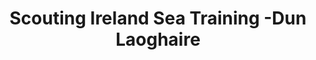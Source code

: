 ---
title: "Scouting Ireland Sea Training -Dun Laoghaire"
address: "Larch Hill, Co. Dublin, Dublin 16"
tel: "+353 (0)14 95 6300"
county: "Dublin"
category: "Sailing"
type: "Content"
lat: "53.25456237792969"
lng: "-6.283754348754883"
---